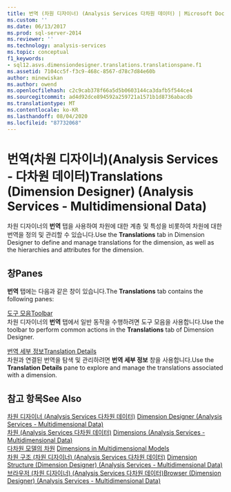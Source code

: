 ```yaml
---
title: 번역 (차원 디자이너) (Analysis Services 다차원 데이터) | Microsoft Docs
ms.custom: ''
ms.date: 06/13/2017
ms.prod: sql-server-2014
ms.reviewer: ''
ms.technology: analysis-services
ms.topic: conceptual
f1_keywords:
- sql12.asvs.dimensiondesigner.translations.translationspane.f1
ms.assetid: 7104cc5f-f3c9-468c-8567-d78c7d84e60b
author: minewiskan
ms.author: owend
ms.openlocfilehash: c2c9cab378f66a5d5b0603144ca3dafb5f544ce4
ms.sourcegitcommit: ad4d92dce894592a259721a1571b1d8736abacdb
ms.translationtype: MT
ms.contentlocale: ko-KR
ms.lasthandoff: 08/04/2020
ms.locfileid: "87732068"
---
```

# <a name="translations-dimension-designer-analysis-services---multidimensional-data"></a><span data-ttu-id="c0886-102">번역(차원 디자이너)(Analysis Services - 다차원 데이터)</span><span class="sxs-lookup"><span data-stu-id="c0886-102">Translations (Dimension Designer) (Analysis Services - Multidimensional Data)</span></span>
  <span data-ttu-id="c0886-103">차원 디자이너의 **번역** 탭을 사용하여 차원에 대한 계층 및 특성을 비롯하여 차원에 대한 번역을 정의 및 관리할 수 있습니다.</span><span class="sxs-lookup"><span data-stu-id="c0886-103">Use the **Translations** tab in Dimension Designer to define and manage translations for the dimension, as well as the hierarchies and attributes for the dimension.</span></span>  
  
## <a name="panes"></a><span data-ttu-id="c0886-104">창</span><span class="sxs-lookup"><span data-stu-id="c0886-104">Panes</span></span>  
 <span data-ttu-id="c0886-105">**번역** 탭에는 다음과 같은 창이 있습니다.</span><span class="sxs-lookup"><span data-stu-id="c0886-105">The **Translations** tab contains the following panes:</span></span>  
  
 [<span data-ttu-id="c0886-106">도구 모음</span><span class="sxs-lookup"><span data-stu-id="c0886-106">Toolbar</span></span>](toolbar-translations-dimension-designer-analysis-services-multidimensional-data.md)  
 <span data-ttu-id="c0886-107">차원 디자이너의 **번역** 탭에서 일반 동작을 수행하려면 도구 모음을 사용합니다.</span><span class="sxs-lookup"><span data-stu-id="c0886-107">Use the toolbar to perform common actions in the **Translations** tab of Dimension Designer.</span></span>  
  
 [<span data-ttu-id="c0886-108">번역 세부 정보</span><span class="sxs-lookup"><span data-stu-id="c0886-108">Translation Details</span></span>](translation-details-dimension-designer-analysis-services-multidimensional-data.md)  
 <span data-ttu-id="c0886-109">차원과 연결된 번역을 탐색 및 관리하려면 **번역 세부 정보** 창을 사용합니다.</span><span class="sxs-lookup"><span data-stu-id="c0886-109">Use the **Translation Details** pane to explore and manage the translations associated with a dimension.</span></span>  
  
## <a name="see-also"></a><span data-ttu-id="c0886-110">참고 항목</span><span class="sxs-lookup"><span data-stu-id="c0886-110">See Also</span></span>  
 <span data-ttu-id="c0886-111">[차원 디자이너 &#40;Analysis Services 다차원 데이터&#41;](dimension-designer-analysis-services-multidimensional-data.md) </span><span class="sxs-lookup"><span data-stu-id="c0886-111">[Dimension Designer &#40;Analysis Services - Multidimensional Data&#41;](dimension-designer-analysis-services-multidimensional-data.md) </span></span>  
 <span data-ttu-id="c0886-112">[차원 &#40;Analysis Services 다차원 데이터&#41;](multidimensional-models-olap-logical-dimension-objects/dimensions-analysis-services-multidimensional-data.md) </span><span class="sxs-lookup"><span data-stu-id="c0886-112">[Dimensions &#40;Analysis Services - Multidimensional Data&#41;](multidimensional-models-olap-logical-dimension-objects/dimensions-analysis-services-multidimensional-data.md) </span></span>  
 <span data-ttu-id="c0886-113">[다차원 모델의 차원](multidimensional-models/dimensions-in-multidimensional-models.md) </span><span class="sxs-lookup"><span data-stu-id="c0886-113">[Dimensions in Multidimensional Models](multidimensional-models/dimensions-in-multidimensional-models.md) </span></span>  
 <span data-ttu-id="c0886-114">[차원 구조 &#40;차원 디자이너&#41; &#40;Analysis Services 다차원 데이터&#41;](dimension-structure-dimension-designer-analysis-services-multidimensional-data.md) </span><span class="sxs-lookup"><span data-stu-id="c0886-114">[Dimension Structure &#40;Dimension Designer&#41; &#40;Analysis Services - Multidimensional Data&#41;](dimension-structure-dimension-designer-analysis-services-multidimensional-data.md) </span></span>  
 [<span data-ttu-id="c0886-115">브라우저 &#40;차원 디자이너&#41; &#40;Analysis Services 다차원 데이터&#41;</span><span class="sxs-lookup"><span data-stu-id="c0886-115">Browser &#40;Dimension Designer&#41; &#40;Analysis Services - Multidimensional Data&#41;</span></span>](browser-dimension-designer-analysis-services-multidimensional-data.md)  
  
  
